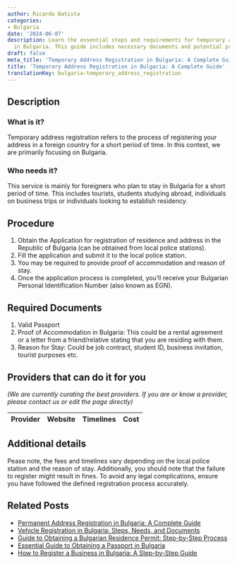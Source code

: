 ```yaml
---
author: Ricardo Batista
categories:
- Bulgaria
date: '2024-06-07'
description: Learn the essential steps and requirements for temporary address registration
  in Bulgaria. This guide includes necessary documents and potential providers.
draft: false
meta_title: 'Temporary Address Registration in Bulgaria: A Complete Guide'
title: 'Temporary Address Registration in Bulgaria: A Complete Guide'
translationKey: bulgaria-temporary_address_registration
---
```


## Description
### What is it?
Temporary address registration refers to the process of registering your address in a foreign country for a short period of time. In this context, we are primarily focusing on Bulgaria.

### Who needs it?
This service is mainly for foreigners who plan to stay in Bulgaria for a short period of time. This includes tourists, students studying abroad, individuals on business trips or individuals looking to establish residency.

## Procedure
1. Obtain the Application for registration of residence and address in the Republic of Bulgaria (can be obtained from local police stations).
2. Fill the application and submit it to the local police station.
3. You may be required to provide proof of accommodation and reason of stay.
4. Once the application process is completed, you’ll receive your Bulgarian Personal Identification Number (also known as EGN).

## Required Documents
1. Valid Passport
2. Proof of Accommodation in Bulgaria: This could be a rental agreement or a letter from a friend/relative stating that you are residing with them.
3. Reason for Stay: Could be job contract, student ID, business invitation, tourist purposes etc.

## Providers that can do it for you

_(We are currently curating the best providers. If you are or know a provider, please contact us or edit the page directly)_

| Provider        |     Website     |     Timelines    |       Cost      |
| --------------- | --------------- |  :-------------: | :-------------: |

## Additional details
Pease note, the fees and timelines vary depending on the local police station and the reason of stay. Additionally, you should note that the failure to register might result in fines. To avoid any legal complications, ensure you have followed the defined registration process accurately.


## Related Posts

- [Permanent Address Registration in Bulgaria: A Complete Guide](https://tramitit.com/guides/bulgaria/permanent_address_registration/)
- [Vehicle Registration in Bulgaria: Steps, Needs, and Documents](https://tramitit.com/guides/bulgaria/registration_of_a_new_vehicle/)
- [Guide to Obtaining a Bulgarian Residence Permit: Step-by-Step Process](https://tramitit.com/guides/bulgaria/issuance_of_a_residence_permit/)
- [Essential Guide to Obtaining a Passport in Bulgaria](https://tramitit.com/guides/bulgaria/issuance_of_a_passport/)
- [How to Register a Business in Bulgaria: A Step-by-Step Guide](https://tramitit.com/guides/bulgaria/business_registration/)